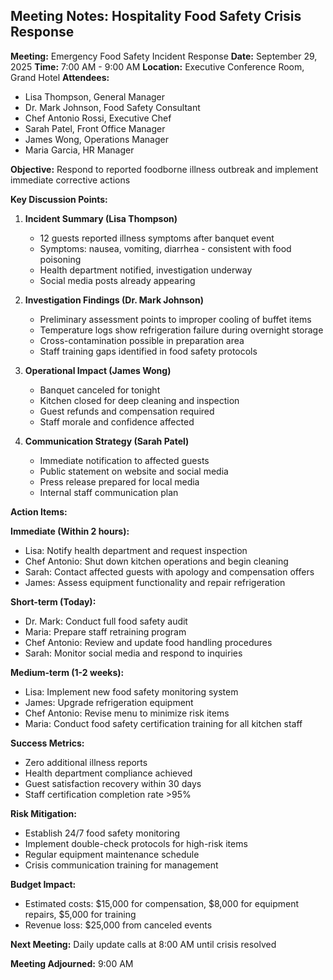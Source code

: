 ## Meeting Notes: Hospitality Food Safety Crisis Response

**Meeting:** Emergency Food Safety Incident Response
**Date:** September 29, 2025
**Time:** 7:00 AM - 9:00 AM
**Location:** Executive Conference Room, Grand Hotel
**Attendees:**
- Lisa Thompson, General Manager
- Dr. Mark Johnson, Food Safety Consultant
- Chef Antonio Rossi, Executive Chef
- Sarah Patel, Front Office Manager
- James Wong, Operations Manager
- Maria Garcia, HR Manager

**Objective:** Respond to reported foodborne illness outbreak and implement immediate corrective actions

**Key Discussion Points:**

1. **Incident Summary (Lisa Thompson)**
   - 12 guests reported illness symptoms after banquet event
   - Symptoms: nausea, vomiting, diarrhea - consistent with food poisoning
   - Health department notified, investigation underway
   - Social media posts already appearing

2. **Investigation Findings (Dr. Mark Johnson)**
   - Preliminary assessment points to improper cooling of buffet items
   - Temperature logs show refrigeration failure during overnight storage
   - Cross-contamination possible in preparation area
   - Staff training gaps identified in food safety protocols

3. **Operational Impact (James Wong)**
   - Banquet canceled for tonight
   - Kitchen closed for deep cleaning and inspection
   - Guest refunds and compensation required
   - Staff morale and confidence affected

4. **Communication Strategy (Sarah Patel)**
   - Immediate notification to affected guests
   - Public statement on website and social media
   - Press release prepared for local media
   - Internal staff communication plan

**Action Items:**

**Immediate (Within 2 hours):**
- Lisa: Notify health department and request inspection
- Chef Antonio: Shut down kitchen operations and begin cleaning
- Sarah: Contact affected guests with apology and compensation offers
- James: Assess equipment functionality and repair refrigeration

**Short-term (Today):**
- Dr. Mark: Conduct full food safety audit
- Maria: Prepare staff retraining program
- Chef Antonio: Review and update food handling procedures
- Sarah: Monitor social media and respond to inquiries

**Medium-term (1-2 weeks):**
- Lisa: Implement new food safety monitoring system
- James: Upgrade refrigeration equipment
- Chef Antonio: Revise menu to minimize risk items
- Maria: Conduct food safety certification training for all kitchen staff

**Success Metrics:**
- Zero additional illness reports
- Health department compliance achieved
- Guest satisfaction recovery within 30 days
- Staff certification completion rate >95%

**Risk Mitigation:**
- Establish 24/7 food safety monitoring
- Implement double-check protocols for high-risk items
- Regular equipment maintenance schedule
- Crisis communication training for management

**Budget Impact:**
- Estimated costs: $15,000 for compensation, $8,000 for equipment repairs, $5,000 for training
- Revenue loss: $25,000 from canceled events

**Next Meeting:** Daily update calls at 8:00 AM until crisis resolved

**Meeting Adjourned:** 9:00 AM